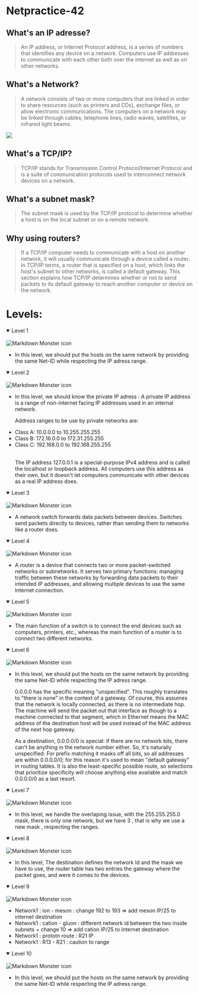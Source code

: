 # Netpractice-42

## What's an IP adresse?
> An IP address, or Internet Protocol address, is a series of numbers that identifies any device on a network. Computers use IP addresses to communicate with each other both over the internet as well as on other networks.

## What's a Network?
> A network consists of two or more computers that are linked in order to share resources (such as printers and CDs), exchange files, or allow electronic communications. The computers on a network may be linked through cables, telephone lines, radio waves, satellites, or infrared light beams.

<tr>
<img src="https://ewgqz2vh7kv.exactdn.com/wp-content/uploads/2021/12/IP-Address-Explained-1024x512.jpeg?strip=all&lossy=1&ssl=1"></img>
</tr>


## What's a TCP/IP?
> TCP/IP stands for Transmission Control Protocol/Internet Protocol and is a suite of communication protocols used to interconnect network devices on a network.
## What's a subnet mask?
>  The subnet mask is used by the TCP/IP protocol to determine whether a host is on the local subnet or on a remote network.

## Why using routers?

> If a TCP/IP computer needs to communicate with a host on another network, it will usually communicate through a device called a router. In TCP/IP terms, a router that is specified on a host, which links the host's subnet to other networks, is called a default gateway. This section explains how TCP/IP determines whether or not to send packets to its default gateway to reach another computer or device on the network.

# Levels: 
<details open>
<summary>Level 1</summary>
<br>
<img src="img/Screen Shot 2022-07-23 at 5.33.30 PM.png" alt="Markdown Monster icon"></img>
<br>
<ul>
<li>In this level, we should put the hosts on the same network by providing the same Net-ID while respecting the IP adress range.</li>
</ul>

</details>
<details open>
<summary>Level 2</summary>
<br>
<img src="img/Screen Shot 2022-07-24 at 2.57.33 PM.png" alt="Markdown Monster icon"></img>
<br>
<ul>
<li>In this level, we should know the private IP adress : A private IP address is a range of non-internet facing IP addresses used in an internal network.</li>
<p>Address ranges to be use by private networks are:</p>

<li>Class A: 10.0.0.0 to 10.255.255.255</li>
<li>Class B: 172.16.0.0 to 172.31.255.255</li>
<li>Class C: 192.168.0.0 to 192.168.255.255</li>
<br>
<p>The IP address 127.0.0.1 is a special-purpose IPv4 address and is called the localhost or loopback address. All computers use this address as their own, but it doesn't let computers communicate with other devices as a real IP address does.</p>
</ul>

</details>

<details open>
<summary>Level 3</summary>
<br>
<img src="img/Screen Shot 2022-07-24 at 3.04.24 PM.png" alt="Markdown Monster icon"></img>
<br>
<ul>
<li>A network switch forwards data packets between devices. Switches send packets directly to devices, rather than sending them to networks like a router does.</li>
</ul>

</details>
<details open>
<summary>Level 4</summary>
<br>
<img src="img/Screen Shot 2022-07-24 at 3.08.31 PM.png" alt="Markdown Monster icon"></img>
<br>
<ul>
<li>A router is a device that connects two or more packet-switched networks or subnetworks. It serves two primary functions: managing traffic between these networks by forwarding data packets to their intended IP addresses, and allowing multiple devices to use the same Internet connection.</li>
</ul>

</details>
<details open>
<summary>Level 5</summary>
<br>
<img src="img/Screen Shot 2022-07-24 at 3.24.22 PM.png" alt="Markdown Monster icon"></img>
<br>
<ul>
<li>The main function of a switch is to connect the end devices such as computers, printers, etc., whereas the main function of a router is to connect two different networks.</li>
</ul>

</details>

<details open>
<summary>Level 6</summary>
<br>
<img src="img/Screen Shot 2022-07-24 at 4.53.27 PM.png" alt="Markdown Monster icon"></img>
<br>
<ul>
<li>In this level, we should put the hosts on the same network by providing the same Net-ID while respecting the IP adress range.</li>
  <p>0.0.0.0 has the specific meaning "unspecified". This roughly translates to "there is none" in the context of a gateway. Of course, this assumes that the network is locally connected, as there is no intermediate hop. The machine will send the packet out that interface as though to a machine connected to that segment, which in Ethernet means the MAC address of the destination host will be used instead of the MAC address of the next hop gateway.

As a destination, 0.0.0.0/0 is special: if there are no network bits, there can't be anything in the network number either. So, it's naturally unspecified. For prefix matching it masks off all bits, so all addresses are within 0.0.0.0/0; for this reason it's used to mean "default gateway" in routing tables. It is also the least-specific possible route, so selections that prioritize specificity will choose anything else available and match 0.0.0.0/0 as a last resort.</p>
</ul>

</details>
<details open>
<summary>Level 7</summary>
<br>
<img src="img/Screen Shot 2022-07-24 at 5.28.21 PM.png" alt="Markdown Monster icon"></img>
<br>
<ul>
<li>In this level, we handle the overlaping issue, with the 255.255.255.0 mask, there is only one network, but we have 3 , that is why we use a new mask , respecting the ranges. </li>
</ul>

</details>
<details open>
<summary>Level 8</summary>
<br>
<img src="img/Screen Shot 2022-07-24 at 6.05.03 PM.png" alt="Markdown Monster icon"></img>
<br>
<ul>
<li>In this level, The destination defines the network Id and the mask we have to use, the router table has two entries the gateway where the packet goes, and were it comes to the devices.</li>
</ul>

</details>
<details open>
<summary>Level 9</summary>
<br>
<img src="img/Screen Shot 2022-07-24 at 9.49.13 PM.png" alt="Markdown Monster icon"></img>
<br>
<ul>
<li>Network1 : ion - meson : change 192 to 193 => add meson IP/25 to internet destination</li>
<li>Network1 : cation - gluon : different network id between the two inside subnets + change 10 => add cation IP/25 to internet destination</li>
<li>Network1 : prototn route : R21 IP</li>
<li>Network1 : R13 - R21 : caution to range</li>

</ul>

</details>

<details open>
<summary>Level 10</summary>
<br>
<img src="img/Screen Shot 2022-07-23 at 5.33.30 PM.png" alt="Markdown Monster icon"></img>
<br>
<ul>
<li>In this level, we should put the hosts on the same network by providing the same Net-ID while respecting the IP adress range.</li>
</ul>

